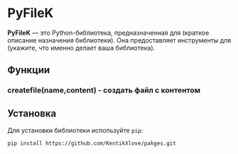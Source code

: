 # PyFileK

**PyFileK** — это Python-библиотека, предназначенная для (краткое описание назначения библиотеки). Она предоставляет инструменты для (укажите, что именно делает ваша библиотека).

## Функции
### createfile(name,content) - создать файл с контентом


## Установка

Для установки библиотеки используйте `pip`:

```bash
pip install https://github.com/KentikXlove/pakges.git
